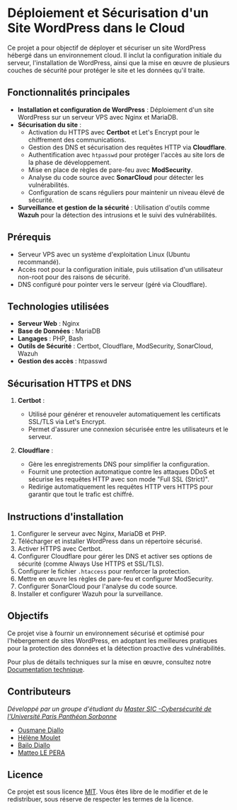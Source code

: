 # Déploiement et Sécurisation d'un Site WordPress dans le Cloud

Ce projet a pour objectif de déployer et sécuriser un site WordPress hébergé dans un environnement cloud. Il inclut la configuration initiale du serveur, l'installation de WordPress, ainsi que la mise en œuvre de plusieurs couches de sécurité pour protéger le site et les données qu'il traite.

## Fonctionnalités principales

- **Installation et configuration de WordPress** : Déploiement d'un site WordPress sur un serveur VPS avec Nginx et MariaDB.
- **Sécurisation du site** :
  - Activation du HTTPS avec **Certbot** et Let's Encrypt pour le chiffrement des communications.
  - Gestion des DNS et sécurisation des requêtes HTTP via **Cloudflare**.
  - Authentification avec `htpasswd` pour protéger l'accès au site lors de la phase de développement.
  - Mise en place de règles de pare-feu avec **ModSecurity**.
  - Analyse du code source avec **SonarCloud** pour détecter les vulnérabilités.
  - Configuration de scans réguliers pour maintenir un niveau élevé de sécurité.
- **Surveillance et gestion de la sécurité** : Utilisation d'outils comme **Wazuh** pour la détection des intrusions et le suivi des vulnérabilités.

## Prérequis

- Serveur VPS avec un système d'exploitation Linux (Ubuntu recommandé).
- Accès root pour la configuration initiale, puis utilisation d'un utilisateur non-root pour des raisons de sécurité.
- DNS configuré pour pointer vers le serveur (géré via Cloudflare).

## Technologies utilisées

- **Serveur Web** : Nginx
- **Base de Données** : MariaDB
- **Langages** : PHP, Bash
- **Outils de Sécurité** : Certbot, Cloudflare, ModSecurity, SonarCloud, Wazuh
- **Gestion des accès** : htpasswd

## Sécurisation HTTPS et DNS

1. **Certbot** :
   - Utilisé pour générer et renouveler automatiquement les certificats SSL/TLS via Let's Encrypt.
   - Permet d'assurer une connexion sécurisée entre les utilisateurs et le serveur.

2. **Cloudflare** :
   - Gère les enregistrements DNS pour simplifier la configuration.
   - Fournit une protection automatique contre les attaques DDoS et sécurise les requêtes HTTP avec son mode "Full SSL (Strict)".
   - Redirige automatiquement les requêtes HTTP vers HTTPS pour garantir que tout le trafic est chiffré.

## Instructions d'installation

1. Configurer le serveur avec Nginx, MariaDB et PHP.
2. Télécharger et installer WordPress dans un répertoire sécurisé.
3. Activer HTTPS avec Certbot.
4. Configurer Cloudflare pour gérer les DNS et activer ses options de sécurité (comme Always Use HTTPS et SSL/TLS).
5. Configurer le fichier `.htaccess` pour renforcer la protection.
6. Mettre en œuvre les règles de pare-feu et configurer ModSecurity.
7. Configurer SonarCloud pour l'analyse du code source.
8. Installer et configurer Wazuh pour la surveillance.

## Objectifs

Ce projet vise à fournir un environnement sécurisé et optimisé pour l'hébergement de sites WordPress, en adoptant les meilleures pratiques pour la protection des données et la détection proactive des vulnérabilités.

Pour plus de détails techniques sur la mise en œuvre, consultez notre [Documentation technique](https://nomande-consulting.notion.site/D-ploiement-et-s-curisation-d-un-site-WordPress-1130f38684d6808c94ffe8c9f9b23130?pvs=4).

## Contributeurs

*Développé par un groupe d'étudiant du [Master SIC -Cybersécurité de l'Université Paris Panthéon Sorbonne](https://formations.pantheonsorbonne.fr/fr/catalogue-des-formations/master-M/master-management-des-systemes-d-information-KBUV9JGI/master-parcours-systemes-d-information-et-de-connaissance-sous-parcours-cybersecurite-apprentissage-KD8MHGXN.html)*

- [Ousmane Diallo](https://www.linkedin.com/in/diallousmane/)
- [Hélène Moulet](https://www.linkedin.com/in/h%C3%A9l%C3%A8ne-moulet/)
- [Bailo Diallo](https://www.linkedin.com/in/bailosank/)
- [Matteo LE PERA](https://www.linkedin.com/in/matteo-le-pera-45ab89227/)


## Licence

Ce projet est sous licence [MIT](LICENCE.txt). Vous êtes libre de le modifier et de le redistribuer, sous réserve de respecter les termes de la licence.

